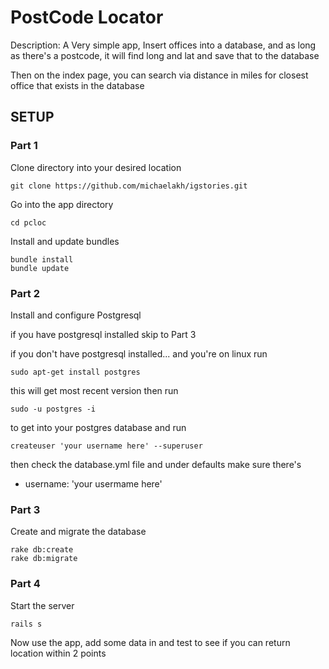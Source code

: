 # PostCode Locator

Description: A Very simple app, Insert offices into a database, and as long as there's a postcode, it will find long and lat and save that to the database

Then on the index page, you can search via distance in miles for closest office that exists in the database

## SETUP

### Part 1
Clone directory into your desired location

```
git clone https://github.com/michaelakh/igstories.git
```
Go into the app directory
```
cd pcloc
```
Install and update bundles
```
bundle install
bundle update
```
### Part 2
Install and configure Postgresql

if you have postgresql installed skip to Part 3

if you don't have postgresql installed... and you're on linux run

```
sudo apt-get install postgres
```

this will get most recent version
then run
```
sudo -u postgres -i
```
to get into your postgres database
and run
```
createuser 'your username here' --superuser
```

then check the database.yml file and under defaults make sure there's
* username: 'your usermame here'

### Part 3
Create and migrate the database
```
rake db:create
rake db:migrate
```
### Part 4 
Start the server
```
rails s
```
Now use the app, add some data in and test to see if you can return location within 2 points

